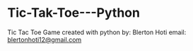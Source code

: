 # Tic-Tak-Toe---Python
Tic Tac Toe Game created with python
by: Blerton Hoti
email: blertonhoti12@gmail.com
